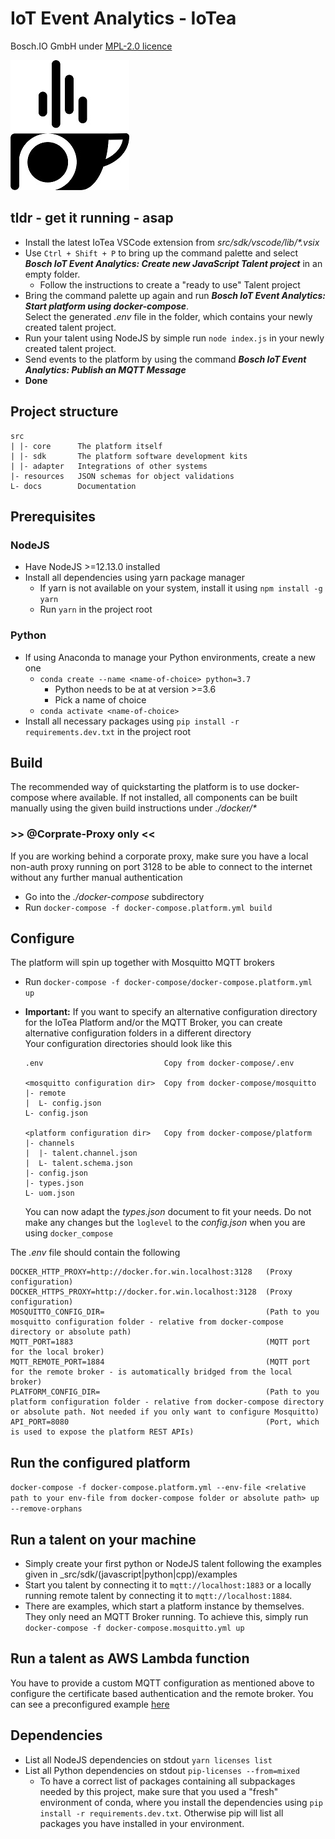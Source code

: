 <!---
  Copyright (c) 2021 Bosch.IO GmbH

  This Source Code Form is subject to the terms of the Mozilla Public
  License, v. 2.0. If a copy of the MPL was not distributed with this
  file, You can obtain one at https://mozilla.org/MPL/2.0/.

  SPDX-License-Identifier: MPL-2.0
-->

# IoT Event Analytics - IoTea

Bosch.IO GmbH
under [MPL-2.0 licence](https://choosealicense.com/licenses/mpl-2.0/)

![Image of IoTea](./docs/assets/iotea.jpg)

## tldr - get it running - asap

- Install the latest IoTea VSCode extension from _src/sdk/vscode/lib/*.vsix_
- Use `Ctrl + Shift + P` to bring up the command palette and select _**Bosch IoT Event Analytics: Create new JavaScript Talent project**_ in an empty folder.
  - Follow the instructions to create a "ready to use" Talent project
- Bring the command palette up again and run _**Bosch IoT Event Analytics: Start platform using docker-compose**_.<br>Select the generated _.env_ file in the folder, which contains your newly created talent project.
- Run your talent using NodeJS by simple run `node index.js` in your newly created talent project.
- Send events to the platform by using the command _**Bosch IoT Event Analytics: Publish an MQTT Message**_
- __Done__

## Project structure

```code
src
| |- core      The platform itself
| |- sdk       The platform software development kits
| |- adapter   Integrations of other systems
|- resources   JSON schemas for object validations
L- docs        Documentation
```

## Prerequisites

### NodeJS

- Have NodeJS >=12.13.0 installed
- Install all dependencies using yarn package manager
  - If yarn is not available on your system, install it using `npm install -g yarn`
  - Run `yarn` in the project root

### Python

- If using Anaconda to manage your Python environments, create a new one
  - `conda create --name <name-of-choice> python=3.7`
    - Python needs to be at at version >=3.6
    - Pick a name of choice
  - `conda activate <name-of-choice>`
- Install all necessary packages using `pip install -r requirements.dev.txt` in the project root

## Build

The recommended way of quickstarting the platform is to use docker-compose where available. If not installed, all components can be built manually using the given build instructions under _./docker/*_

### >> @Corprate-Proxy only <<

If you are working behind a corporate proxy, make sure you have a local non-auth proxy running on port 3128 to be able to connect to the internet without any further manual authentication

- Go into the _./docker-compose_ subdirectory
- Run `docker-compose -f docker-compose.platform.yml build`

## Configure

The platform will spin up together with Mosquitto MQTT brokers

- Run `docker-compose -f docker-compose/docker-compose.platform.yml up`

- __Important:__ If you want to specify an alternative configuration directory for the IoTea Platform and/or the MQTT Broker, you can create alternative configuration folders in a different directory<br>
Your configuration directories should look like this

  ```code
  .env                           Copy from docker-compose/.env

  <mosquitto configuration dir>  Copy from docker-compose/mosquitto
  |- remote
  |  L- config.json
  L- config.json

  <platform configuration dir>   Copy from docker-compose/platform
  |- channels
  |  |- talent.channel.json
  |  L- talent.schema.json
  |- config.json
  |- types.json
  L- uom.json
  ```

  You can now adapt the _types.json_ document to fit your needs. Do not make any changes but the `loglevel` to the _config.json_ when you are using `docker_compose`

The _.env_ file should contain the following

```code
DOCKER_HTTP_PROXY=http://docker.for.win.localhost:3128   (Proxy configuration)
DOCKER_HTTPS_PROXY=http://docker.for.win.localhost:3128  (Proxy configuration)
MOSQUITTO_CONFIG_DIR=                                    (Path to you mosquitto configuration folder - relative from docker-compose directory or absolute path)
MQTT_PORT=1883                                           (MQTT port for the local broker)
MQTT_REMOTE_PORT=1884                                    (MQTT port for the remote broker - is automatically bridged from the local broker)
PLATFORM_CONFIG_DIR=                                     (Path to you platform configuration folder - relative from docker-compose directory or absolute path. Not needed if you only want to configure Mosquitto)
API_PORT=8080                                            (Port, which is used to expose the platform REST APIs)
```

## Run the configured platform

`docker-compose -f docker-compose.platform.yml --env-file <relative path to your env-file from docker-compose folder or absolute path> up --remove-orphans`

## Run a talent on your machine

- Simply create your first python or NodeJS talent following the examples given in _src/sdk/(javascript|python|cpp)/examples<br>
- Start you talent by connecting it to `mqtt://localhost:1883` or a locally running remote talent by connecting it to `mqtt://localhost:1884`.<br>
- There are examples, which start a platform instance by themselves. They only need an MQTT Broker running. To achieve this, simply run<br>
`docker-compose -f docker-compose.mosquitto.yml up`

## Run a talent as AWS Lambda function

You have to provide a custom MQTT configuration as mentioned above to configure the certificate based authentication and the remote broker. You can see a preconfigured example [here](./src/sdk/javascript/examples/console/cloud/config/mosquitto/config.json)

## Dependencies

- List all NodeJS dependencies on stdout `yarn licenses list`
- List all Python dependencies on stdout `pip-licenses --from=mixed`
  - To have a correct list of packages containing all subpackages needed by this project, make sure that you used a "fresh" environment of conda, where you install the dependencies using `pip install -r requirements.dev.txt`. Otherwise pip will list all packages you have installed in your environment.
